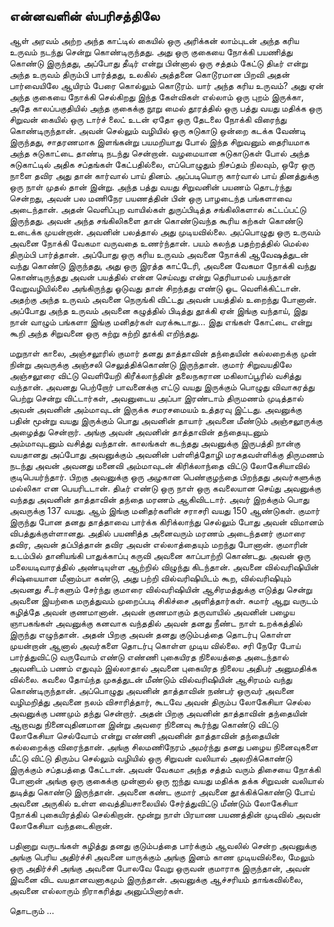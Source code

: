 ## என்னவளின் ஸ்பரிசத்திலே

ஆள் அரவம் அற்ற அந்த காட்டில் கையில் ஒரு அரிக்கன் லாம்புடன் அந்த கரிய உருவம் நடந்து சென்று கொண்டிருந்தது. அது ஒரு குகையை நோக்கி பயணித்து கொண்டு இருந்தது, அப்போது தீடிர் என்று பின்னால் ஒரு சத்தம் கேட்டு திடீர் என்று அந்த உருவம் திரும்பி பார்த்தது, உலகில் அத்தனை கொடூரமான பிறவி அதன் பார்வையிலே ஆயிரம் பேரை கொல்லும் கொடூரம். யார் அந்த கரிய உருவம்? அது ஏன் அந்த குகையை நோக்கி செல்கிறது இந்த கேள்விகள் எல்லாம் ஒரு புறம் இருக்கா, அதே காலப்பகுதியில் அந்த குகைக்கு நூறு மைல் தூரத்தில் ஒரு பத்து வயது மதிக்க ஒரு சிறுவன் கையில் ஒரு டார்ச் லைட் உடன் ஏதோ ஒரு தேடலை நோக்கி விரைந்து கொண்டிருந்தான். அவன் செல்லும் வழியில் ஒரு சுடுகாடு ஒன்றை கடக்க வேண்டி இருந்தது, சாதரணமாக இளங்கன்று பயமறியாது போல் இந்த சிறுவனும் தைரியமாக அந்த சுடுகாட்டை தாண்டி நடந்து சென்றான். வழமையான சுடுகாடுகள் போல் அந்த சுடுகாட்டில் அதிக சப்தங்கள் கேட்பதில்லை, எப்பொழுதும் நிசப்தம் நிலவும், ஒரே ஒரு நாளை தவிர அது தான் கார்வால் பாய் தினம். அப்படியொரு கார்வால் பாய் தினத்துக்கு ஒரு நாள் முதல் தான் இன்று. அந்த பத்து வயது சிறுவனின் பயணம் தொடர்ந்து சென்றது, அவன் பல மணிநேர பயணத்தின் பின் ஒரு பாழடைந்த பங்களாவை  அடைந்தான். அதன் வெளிப்புற வாயில்கள் துருப்பிடித்த சங்கிலிகளால் கட்டப்பட்டு இருந்தது. அவன் அந்த சங்கிலிகளை தான் கொண்டுவந்த கூரிய கற்கள் கொண்டு உடைக்க முயன்றான். அவனின் பலத்தால் அது முடியவில்லை. அப்பொழுது ஒரு உருவம் அவனை நோக்கி வேகமா வருவதை உணர்ந்தான். பயம் கலந்த பதற்றத்தில் மெல்ல திரும்பி பார்த்தான். அப்போது ஒரு கரிய உருவம் அவனை நோக்கி ஆவேஷத்துடன் வந்து கொண்டு இருந்தது, அது ஒரு இரத்த காட்டேரி, அவனை வேகமா நோக்கி வந்து கொண்டிருந்தது அவன் பயத்தில் என்ன செய்வது என்று தெரியாமல் பயந்தான் வேறுவழியில்லை அங்கிருந்து ஓடுவது தான் சிறந்தது எண்டு ஓட வெளிக்கிட்டான். அதற்கு அந்த உருவம் அவனை நெருங்கி விட்டது அவன் பயத்தில் உறைந்து போனான். அப்போது அந்த உருவம் அவனை கழுத்தில் பிடித்து தூக்கி ஏன் இங்கு வந்தாய், இது நான் வாழும் பங்களா இங்கு மனிதர்கள் வரக்கூடாது... இது எங்கள் கோட்டை என்று கூறி அந்த சிறுவனை ஒரு சுற்று சுற்றி தூக்கி எறிந்தது.  

மறுநாள் காலை, அஞ்சலூரில் குமார் தனது தாத்தாவின் தந்தையின் கல்லறைக்கு முன் நின்று அவருக்கு அஞ்சலி செலுத்திக்கொண்டு இருந்தான். குமார் சிறுவயதிலே அஞ்சலூரை விட்டு வெளியேறி கிரீக்லாந்தின் தலைநகரான மகிலாப்பூரில் வசித்து வந்தான். அவனது பெற்றோர் பாவனைக்கு எட்டு வயது இருக்கும் பொழுது விவாகரத்து பெற்று சென்று விட்டார்கள், அவனுடைய அப்பா இரண்டாம் திருமணம் முடித்தால் அவன் அவனின் அம்மாவுடன் இருக்க சமரசமையம் உத்தரவு இட்டது. அவனுக்கு பதின் மூன்று வயது இருக்கும் பொது அவனின் தாயார் அவனை மீண்டும் அஞ்சலூருக்கு அழைத்து சென்றார். அங்கு அவன் அவனின் தாத்தாவின் தந்தையுடனும் அம்மாவுடனும் வசித்து வந்தான். காலங்கள் கடந்தது அவனுக்கு இருபத்தி நான்கு வயதானது அப்போது அவனுக்கும் அவனின் பள்ளித்தோழி மரகதவள்ளிக்கு திருமணம் நடந்து அவன் அவனது மனைவி அம்மாவுடன் கிரிக்லாந்தை விட்டு லோகேசியாவில் குடிபெயர்ந்தார். பிறகு அவனுக்கு ஒரு அழகான பெண்குழந்தை பிறந்தது அவர்களுக்கு மல்லிகா என பெயரிடடான். திடீர் எண்டு ஒரு நாள் ஒரு கவலையான செய்து அவனுக்கு வந்தது அவனின் தாத்தாவின் தந்தை மரணம் ஆகிவிடடார். அவர் இறக்கும் பொது அவருக்கு 137 வயது. ஆம் இங்கு மனிதர்களின் சராசரி வயது 150 ஆண்டுகள். குமார் இருந்து போன தனது தாத்தாவை பார்க்க கிரிக்லாந்து செல்லும் போது அவன் விமானம் விபத்துக்குள்ளானது. அதில் பயணித்த அனைவரும் மரணம் அடைந்தனர் குமாரை தவிர, அவன் தப்பித்தான் தவிர அவன் எல்லாத்தையும் மறந்து போனான். குமாரின் உடம்பில் தானியங்கி பாதுக்காப்பு கருவி அவனை காப்பாற்றி கொண்டது. அவன் ஒரு மலையடிவாரத்தில் அண்டியுள்ள ஆற்றில் விழுந்து கிடந்தான். அவனை வில்வரிஷியின் சிஷ்யையான மீனாம்பா கண்டு, அது பற்றி வில்வரிஷியிடம் கூற, வில்வரிஷியும் அவனது சீடர்களும் சேர்ந்து குமாரை வில்வரிஷியின் ஆசிரமத்துக்கு எடுத்து சென்று அவனை இயற்கை மருத்துவம் முறைப்படி சிகிச்சை அளித்தார்கள். சுமார் ஆறு வருடம் கழித்தே அவன் குணமானான். அவன் குணமாகும் தருவாயில் அவனின் பழைய ஞாபகங்கள் அவனுக்கு கனவாக வந்ததில் அவன் தனது நீண்ட நாள் உறக்கத்தில் இருந்து எழுந்தான். அதன் பிறகு அவன் தனது குடும்பத்தை தொடர்பு கொள்ள முயன்றான் ஆனால் அவர்களை தொடர்பு கொள்ள முடிய வில்லை. சரி நேரே போய் பார்த்துவிட்டு வருவோம் எண்டு எண்ணி புகையிரத நிலையத்தை அடைந்தால் அவனிடம் பணம் எதுவும் இல்லாதால் அவனை புகையிரத நிலைய அதிபர் அனுமதிக்க வில்லை. கவலை தோய்ந்த முகத்துடன் மீண்டும் வில்வரிஷியின் ஆசிரமம் வந்து கொண்டிருந்தான். அப்பொழுது அவனின் தாத்தாவின் நண்பர் ஒருவர் அவனை வழிமறித்து அவனை நலம் விசாரித்தார், கூடவே அவன் திரும்ப லோகேசியா செல்ல அவனுக்கு பணமும் தந்து சென்றார். அதன் பிறகு அவனின் தாத்தாவின் தந்தையின் ஆறாவது நினைவுதினமான இன்று அவரை நினைவு கூர்ந்து கொண்டு விட்டு லோகேசியா செல்வோம் என்று எண்ணி அவனின் தாத்தாவின் தந்தையின் கல்லறைக்கு விரைந்தான். அங்கு சிலமணிநேரம் அமர்ந்து தனது பழைய நினைவுகளை மீட்டு விட்டு திரும்ப செல்லும் வழியில் ஒரு சிறுவன் வலியால் அலறிக்கொண்டு இருக்கும் சப்தபத்தை கேட்டான். அவன் வேகமா அந்த சத்தம் வரும் திசையை நோக்கி போனான் அங்கு ஒரு குகைக்கு முன்னால் ஒரு ஐந்து வயது மதிக்க தக்க சிறுவன் வலியால் துடித்து கொண்டு   இருந்தான். அவனை கண்ட குமார் அவனை தூக்கிக்கொண்டு போய் அவனை அருகில் உள்ள வைத்தியசாலையில் சேர்த்துவிட்டு மீண்டும் லோகேசியா நோக்கி புகையிரத்தில் செல்கிறான். மூன்று நாள் பிரயாண பயணத்தின் முடிவில் அவன் லோகேசியா வந்தடைகிறான். 

பதினாறு வருடங்கள் கழித்து தனது குடும்பத்தை பார்க்கும் ஆவலில் சென்ற அவனுக்கு அங்கு பெரிய அதிர்ச்சி அவனை யாருக்கும் அங்கு இனம் காண முடியவில்லை, மேலும் ஒரு அதிர்ச்சி அங்கு அவனை போலவே வேறு ஒருவன் குமாராக இருந்தான், அவன் இவனை விட வயதானவனாகமும் இருந்தான். அவனுக்கு ஆச்சரியம் தாங்கவில்லை, அவனை எல்லாரும் நிராகரித்து அனுப்பினார்கள். 

தொடரும் ...
